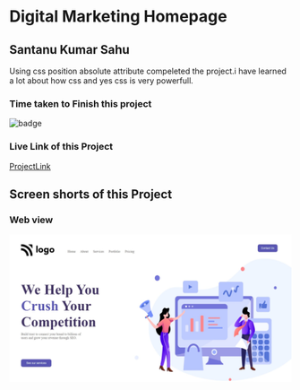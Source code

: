 # Digital Marketing Homepage

## Santanu Kumar Sahu

Using css position absolute attribute compeleted the project.i have learned a lot about how css and yes css is very powerfull.  

### Time taken to Finish this project
![badge](https://img.shields.io/badge/Time%20Taken-2%20Hr%2050%20Min-brightgreenn)

### Live Link of this Project
[ProjectLink](https://fsjswdproject04.netlify.app)

## Screen shorts of this Project

### Web view
![Web view](/screenshots/web-view.jpeg)